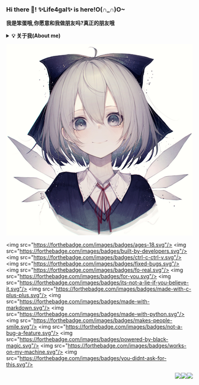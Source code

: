 ### Hi there 👋! ✨Life4gal✨ is here!O(∩_∩)O~
<b>我是笨蛋哦,你愿意和我做朋友吗?真正的朋友哦</b>

<b><details><summary>💡 关于我(About me)</summary></b>
  这是一只没有梦想的咸鱼,期待着有一天海浪能带着他翻身.
  轻度自闭,不喜欢说话(尤其是对不感兴趣的人和事情),重度人格分裂(?)
  
#### 你又在写bug了?
  写代码很菜,尤其是写C++,又菜又不让别人说.
  喜欢玩二进制和逆向(其实早期是因为打游戏太菜学的汇编,不想浪费了)
  
  🙏 大佬带带我
  🙏 大佬带带我
  🙏 大佬带带我
</details>

![pic](./80278148_p0_master1200.jpg)

<img <!-- align="top" --> src="https://forthebadge.com/images/badges/ages-18.svg"/>
<img <!-- align="top" --> src="https://forthebadge.com/images/badges/built-by-developers.svg"/>
<img <!-- align="top" --> src="https://forthebadge.com/images/badges/ctrl-c-ctrl-v.svg"/>
<img <!-- align="top" --> src="https://forthebadge.com/images/badges/fixed-bugs.svg"/>
<img <!-- align="top" --> src="https://forthebadge.com/images/badges/fo-real.svg"/>
<img <!-- align="top" --> src="https://forthebadge.com/images/badges/for-you.svg"/>
<img <!-- align="top" --> src="https://forthebadge.com/images/badges/its-not-a-lie-if-you-believe-it.svg"/>
<img <!-- align="top" --> src="https://forthebadge.com/images/badges/made-with-c-plus-plus.svg"/>
<img <!-- align="top" --> src="https://forthebadge.com/images/badges/made-with-markdown.svg"/>
<img <!-- align="top" --> src="https://forthebadge.com/images/badges/made-with-python.svg"/>
<img <!-- align="top" --> src="https://forthebadge.com/images/badges/makes-people-smile.svg"/>
<img <!-- align="top" --> src="https://forthebadge.com/images/badges/not-a-bug-a-feature.svg"/>
<img <!-- align="top" --> src="https://forthebadge.com/images/badges/powered-by-black-magic.svg"/>
<img <!-- align="top" --> src="https://forthebadge.com/images/badges/works-on-my-machine.svg"/>
<img <!-- align="top" --> src="https://forthebadge.com/images/badges/you-didnt-ask-for-this.svg"/>

<img align="right" src="https://github-readme-stats.vercel.app/api/top-langs/?username=Life4gal&hide=html&show_icons=true&theme=synthwave"/>
<img align="right" src="https://github-readme-stats.vercel.app/api?username=Life4gal&show_icons=true&theme=synthwave"/>
<img align="right" src="https://github-readme-stats.vercel.app/api/wakatime?username=Life4gal&show_icons=true&theme=synthwave"/>
